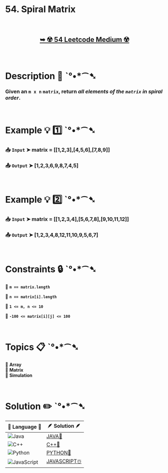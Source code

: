 # 54. Spiral Matrix

</br>

<h2 align="center"> 

<a href="https://leetcode.com/problems/spiral-matrix/description/"><strong>➥ ☢️ 54 Leetcode Medium ☢️ </strong></a>
</h2>

</br>

# Description 📜 ˋ°•*⁀➷

### Given an `m x n` `matrix`, return *all elements of the `matrix` in spiral order*.

</br>

# Example 💡 1️⃣ ˋ°•*⁀➷

  ### 📥 `Input`  ➤ matrix = [[1,2,3],[4,5,6],[7,8,9]]

  ### 📤 `Output`  ➤ [1,2,3,6,9,8,7,4,5]

</br>

# Example 💡 2️⃣ ˋ°•*⁀➷

  ### 📥 `Input` ➤ matrix = [[1,2,3,4],[5,6,7,8],[9,10,11,12]]

  ### 📤 `Output`  ➤ [1,2,3,4,8,12,11,10,9,5,6,7]

</br>

# Constraints 🔒 ˋ°•*⁀➷

🔹 **`m == matrix.length`** </br>

🔹 **`n == matrix[i].length`** </br>

🔹 **`1 <= m, n <= 10`** </br>

🔹 **`-100 <= matrix[i][j] <= 100`** </br>

</br>

# Topics 📋 ˋ°•*⁀➷

🔸 **Array**  </br>
🔸 **Matrix**  </br>
🔸 **Simulation**  </br>

</br>

# Solution ✏️ ˋ°•*⁀➷

| 📒 Language 📒  | 🪶 Solution 🪶 |
| ------------- | ------------- |
|  ![Java](https://img.shields.io/badge/java-%23ED8B00.svg?style=for-the-badge&logo=openjdk&logoColor=white)  | [JAVA🍁]() |
|  ![C++](https://img.shields.io/badge/c++-%2300599C.svg?style=for-the-badge&logo=c%2B%2B&logoColor=white)  | [C++🎲]()  |
|  ![Python](https://img.shields.io/badge/python-3670A0?style=for-the-badge&logo=python&logoColor=ffdd54)    | [PYTHON🍰]() |
| ![JavaScript](https://img.shields.io/badge/javascript-%23323330.svg?style=for-the-badge&logo=javascript&logoColor=%23F7DF1E)   | [JAVASCRIPT☃️]() |
